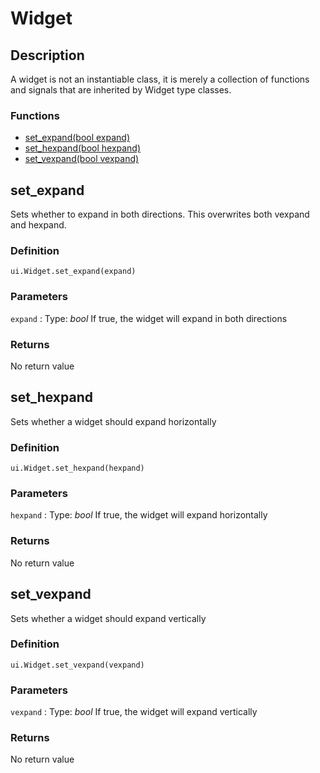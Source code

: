# Widget

## Description

A widget is not an instantiable class, it is merely a collection of functions and signals that are inherited by Widget type classes. 


### Functions

* [set_expand(bool expand)](#set_expand)
* [set_hexpand(bool hexpand)](#set_hexpand)
* [set_vexpand(bool vexpand)](#set_vexpand)


## set_expand

Sets whether to expand in both directions. This overwrites both vexpand and hexpand.

### Definition

`ui.Widget.set_expand(expand)`

### Parameters

`expand`
:   Type: *bool*
    If true, the widget will expand in both directions

### Returns

No return value


## set_hexpand

Sets whether a widget should expand horizontally

### Definition

`ui.Widget.set_hexpand(hexpand)`

### Parameters

`hexpand`
:   Type: *bool*
    If true, the widget will expand horizontally

### Returns

No return value

## set_vexpand

Sets whether a widget should expand vertically

### Definition

`ui.Widget.set_vexpand(vexpand)`

### Parameters

`vexpand`
:   Type: *bool*
    If true, the widget will expand vertically

### Returns

No return value


